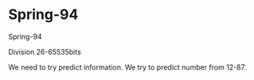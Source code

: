 # Spring-94
Spring-94

Division 26-65535bits

We need to try predict information.
We try to predict number from 12-87.
